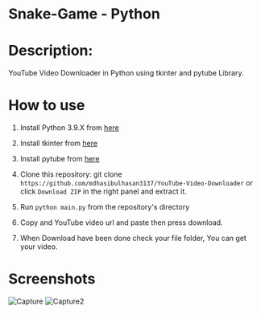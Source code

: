 # Snake-Game - Python

# Description:
YouTube Video Downloader in Python using tkinter and pytube Library.

# How to use
1. Install Python 3.9.X from [here](https://www.python.org/downloads)

2. Install tkinter from [here](https://docs.python.org/3/library/tkinter.html)

3. Install pytube from [here](https://pypi.org/project/pytube/)

4. Clone this repository: git clone `https://github.com/mdhasibulhasan3137/YouTube-Video-Downloader` or click `Download ZIP` in the right panel and extract it.

5. Run `python main.py` from the repository's directory

6. Copy and YouTube video url and paste then press download.

7. When Download have been done check your file folder, You can get your video.


# Screenshots
![Capture](https://user-images.githubusercontent.com/41125795/110539061-f901a980-814e-11eb-8d81-c9851473d666.JPG)
![Capture2](https://user-images.githubusercontent.com/41125795/110539034-f1da9b80-814e-11eb-8c45-fafbfacce639.JPG)


